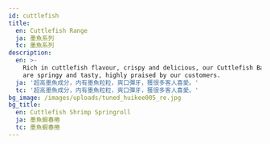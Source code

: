 ```yaml
---
id: cuttlefish
title:
  en: Cuttlefish Range
  ja: 墨魚系列
  tc: 墨魚系列
description:
  en: >-
    Rich in cuttlefish flavour, crispy and delicious, our Cuttlefish Balls
    are springy and tasty, highly praised by our customers.
  ja: '超高墨魚成分，内有墨魚粒粒，爽口彈牙，獲很多客人喜愛。'
  tc: '超高墨魚成分，内有墨魚粒粒，爽口彈牙，獲很多客人喜愛。'
bg_image: /images/uploads/tuned_huikee005_re.jpg
bg_title:
  en: Cuttlefish Shrimp Springroll
  ja: 墨魚蝦春捲
  tc: 墨魚蝦春捲
---
```

